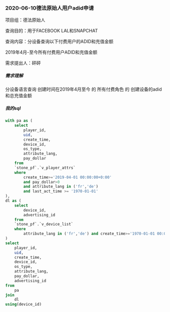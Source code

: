 ### 2020-06-10德法原始人用户adid申请

项目组：德法原始人

查询目的：用于FACEBOOK LAL和SNAPCHAT

查询内容：分设备查询以下付费用户的ADID和充值金额

2019年4月-至今所有付费用户ADID和充值金额

需求提出人：砰砰

##### 需求理解

分设备语言查询 创建时间在2019年4月至今 的 所有付费角色 的 创建设备的adid和总充值金额

##### 我的sql

```sql
with pa as (
	select
    	player_id,
    	uid,
    	create_time,
    	device_id,
    	os_type,
    	attribute_lang,
    	pay_dollar
    from
    `stone_pf`.`v_player_attrs`
    where
    	create_time>='2019-04-01 00:00:00+0:00'
    	and pay_dollar>0
    	and attribute_lang in ('fr','de')
    	and last_act_time >= '1970-01-01'
),
dl as (
	select
    	device_id,
    	advertising_id
    from
    `stone_pf`.`v_device_list`
    where
    	attribute_lang in ('fr','de') and create_time>='1970-01-01 00:00:00+0:00'
)
select 
	player_id,
    uid,
    create_time,
    device_id,
    os_type,
    attribute_lang,
    pay_dollar,
    advertising_id
from
	pa
join
	dl
using(device_id)
```

